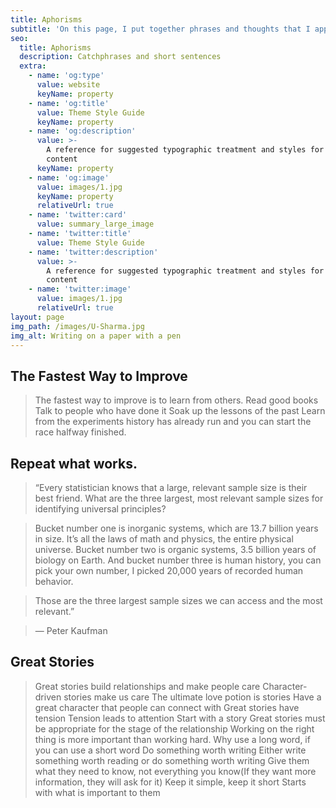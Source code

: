 ```yaml
---
title: Aphorisms
subtitle: 'On this page, I put together phrases and thoughts that I appreciate'
seo:
  title: Aphorisms
  description: Catchphrases and short sentences
  extra:
    - name: 'og:type'
      value: website
      keyName: property
    - name: 'og:title'
      value: Theme Style Guide
      keyName: property
    - name: 'og:description'
      value: >-
        A reference for suggested typographic treatment and styles for your
        content
      keyName: property
    - name: 'og:image'
      value: images/1.jpg
      keyName: property
      relativeUrl: true
    - name: 'twitter:card'
      value: summary_large_image
    - name: 'twitter:title'
      value: Theme Style Guide
    - name: 'twitter:description'
      value: >-
        A reference for suggested typographic treatment and styles for your
        content
    - name: 'twitter:image'
      value: images/1.jpg
      relativeUrl: true
layout: page
img_path: /images/U-Sharma.jpg
img_alt: Writing on a paper with a pen
---
```

## The Fastest Way to Improve

> The fastest way to improve is to learn from others.
> Read good books
> Talk to people who have done it
> Soak up the lessons of the past
> Learn from the experiments history has already run and you can start the race halfway finished.

## Repeat what works.

> “Every statistician knows that a large, relevant sample size is their best friend.
> What are the three largest, most relevant sample sizes for identifying universal principles?

>

> Bucket number one is inorganic systems, which are 13.7 billion years in size. It’s all the laws of math and physics, the entire physical universe. Bucket number two is organic systems, 3.5 billion years of biology on Earth. And bucket number three is human history, you can pick your own number, I picked 20,000 years of recorded human behavior.

>

> Those are the three largest sample sizes we can access and the most relevant.”

>

> — Peter Kaufman

  

## Great Stories

  

> Great stories build relationships and make people care
> Character-driven stories make us care
> The ultimate love potion is stories
> Have a great character that people can connect with
> Great stories have tension
> Tension leads to attention
> Start with a story
> Great stories must be appropriate for the stage of the relationship
> Working on the right thing is more important than working hard.
> Why use a long word, if you can use a short word
> Do something worth writing
> Either write something worth reading or do something worth writing
> Give them what they need to know, not everything you know(If they want more information, they will ask for it)
> Keep it simple, keep it short
> Starts with what is important to them